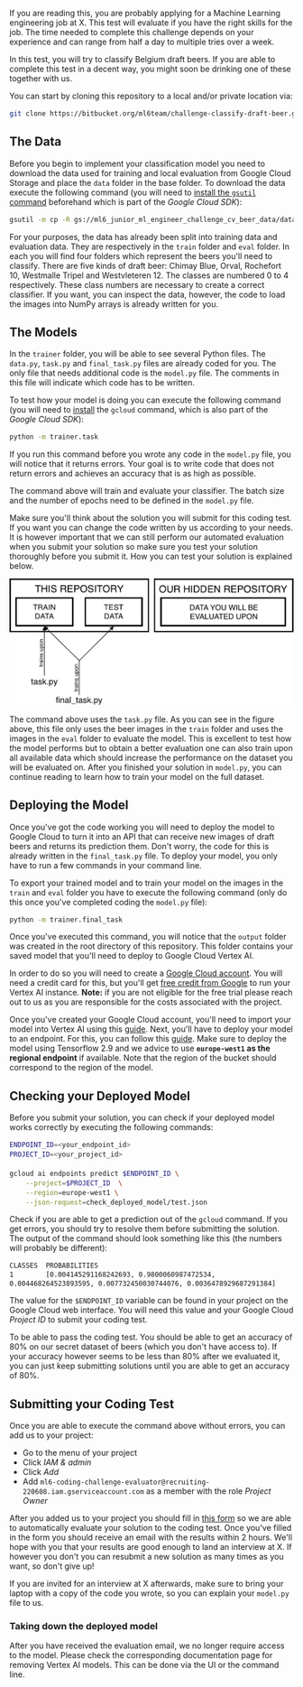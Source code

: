If you are reading this, you are probably applying for a Machine Learning engineering job at X. This test will evaluate if you have the right skills for the job. The time needed to complete this challenge depends on your experience and can range from half a day to multiple tries over a week.

In this test, you will try to classify Belgium draft beers. If you are able to complete this test in a decent way, you might soon be drinking one of these together with us.

You can start by cloning this repository to a local and/or private location via:

```bash
git clone https://bitbucket.org/ml6team/challenge-classify-draft-beer.git
```

## The Data

Before you begin to implement your classification model you need to download the data used for training and local evaluation from Google Cloud Storage and place the `data` folder in the base folder. To download the data execute the following command (you will need to [install the `gsutil` command](https://cloud.google.com/storage/docs/gsutil_install#sdk-install) beforehand which is part of the *Google Cloud SDK*):

```bash
gsutil -m cp -R gs://ml6_junior_ml_engineer_challenge_cv_beer_data/data .
```

For your purposes, the data has already been split into training data and evaluation data. They are respectively in the `train` folder and `eval` folder. In each you will find four folders which represent the beers you'll need to classify. There are five kinds of draft beer: Chimay Blue, Orval, Rochefort 10, Westmalle Tripel and Westvleteren 12. The classes are numbered 0 to 4 respectively. These class numbers are necessary to create a correct classifier. If you want, you can inspect the data, however, the code to load the images into NumPy arrays is already written for you.


## The Models

In the `trainer` folder, you will be able to see several Python files. The `data.py`, `task.py` and `final_task.py` files are already coded for you. The only file that needs additional code is the `model.py` file. The comments in this file will indicate which code has to be written.

To test how your model is doing you can execute the following command (you will need to [install](https://cloud.google.com/sdk/docs/#install_the_latest_cloud_sdk_version) the `gcloud` command, which is also part of the *Google Cloud SDK*):

```bash
python -m trainer.task
```

If you run this command before you wrote any code in the `model.py` file, you will notice that it returns errors. Your goal is to write code that does not return errors and achieves an accuracy that is as high as possible.

The command above will train and evaluate your classifier. The batch size and the number of epochs need to be defined in the `model.py` file.

Make sure you'll think about the solution you will submit for this coding test. If you want you can change the code written by us according to your needs. It is however important that we can still perform our automated evaluation when you submit your solution so make sure you test your solution thoroughly before you submit it. How you can test your solution is explained below.

![Data overview](data.png)

The command above uses the `task.py` file. As you can see in the figure above, this file only uses the beer images in the `train` folder and uses the images in the `eval` folder to evaluate the model. This is excellent to test how the model performs but to obtain a better evaluation one can also train upon all available data which should increase the performance on the dataset you will be evaluated on. After you finished your solution in `model.py`, you can continue reading to learn how to train your model on the full dataset.


## Deploying the Model

Once you've got the code working you will need to deploy the model to Google Cloud to turn it into an API that can receive new images of draft beers and returns its prediction them. Don't worry, the code for this is already written in the `final_task.py` file. To deploy your model, you only have to run a few commands in your command line.

To export your trained model and to train your model on the images in the `train` and `eval` folder you have to execute the following command (only do this once you've completed coding the `model.py` file):

```bash
python -m trainer.final_task
```

Once you've executed this command, you will notice that the `output` folder was created in the root directory of this repository. This folder contains your saved model that you'll need to deploy to Google Cloud Vertex AI.

In order to do so you will need to create a [Google Cloud account](https://cloud.google.com/). You will need a credit card for this, but you'll get [free credit from Google](https://cloud.google.com/free/docs/gcp-free-tier/#free-trial) to run your Vertex AI instance. **Note:** if you are not eligible for the free trial please reach out to us as you are responsible for the costs associated with the project.

Once you've created your Google Cloud account, you'll need to import your model into Vertex AI using this [guide](https://cloud.google.com/vertex-ai/docs/model-registry/import-model). Next, you'll have to deploy your model to an endpoint. For this, you can follow this [guide](https://cloud.google.com/vertex-ai/docs/text-data/classification/get-predictions#deploy_a_model_to_an_endpoint). Make sure to deploy the model using Tensorflow 2.9 and we advice to use **`europe-west1` as the regional endpoint** if available. Note that the region of the bucket should correspond to the region of the model.


## Checking your Deployed Model

Before you submit your solution, you can check if your deployed model works correctly by executing the following commands:

```bash
ENDPOINT_ID=<your_endpoint_id>
PROJECT_ID=<your_project_id>

gcloud ai endpoints predict $ENDPOINT_ID \
    --project=$PROJECT_ID  \
    --region=europe-west1 \
    --json-request=check_deployed_model/test.json
```

Check if you are able to get a prediction out of the `gcloud` command. If you get errors, you should try to resolve them before submitting the solution. The output of the command should look something like this (the numbers will probably be different):

```
CLASSES  PROBABILITIES
1        [0.004145291168242693, 0.9800060987472534, 0.004468264523893595, 0.007732450030744076, 0.0036478929687291384]
```

The value for the `$ENDPOINT_ID` variable can be found in your project on the Google Cloud web interface. You will need this value and your Google Cloud *Project ID* to submit your coding test.

To be able to pass the coding test. You should be able to get an accuracy of 80% on our secret dataset of beers (which you don't have access to). If your accuracy however seems to be less than 80% after we evaluated it, you can just keep submitting solutions until you are able to get an accuracy of 80%.


## Submitting your Coding Test

Once you are able to execute the command above without errors, you can add us to your project:

* Go to the menu of your project
* Click *IAM & admin*
* Click *Add*
* Add `ml6-coding-challenge-evaluator@recruiting-220608.iam.gserviceaccount.com` as a member with the role *Project Owner*

After you added us to your project you should fill in [this form](https://docs.google.com/forms/d/e/1FAIpQLScW_j-QmmqUo6W_yyUH2xovSQ5kcAF3HapNep5pk5nr-nXKwQ/viewform) so we are able to automatically evaluate your solution to the coding test. Once you've filled in the form you should receive an email with the results within 2 hours. We'll hope with you that your results are good enough to land an interview at X. If however you don't you can resubmit a new solution as many times as you want, so don't give up!

If you are invited for an interview at X afterwards, make sure to bring your laptop with a copy of the code you wrote, so you can explain your `model.py` file to us.

### Taking down the deployed model

After you have received the evaluation email, we no longer require access to the model. Please check the corresponding documentation page for removing Vertex AI models. This can be done via the UI or the command line.
